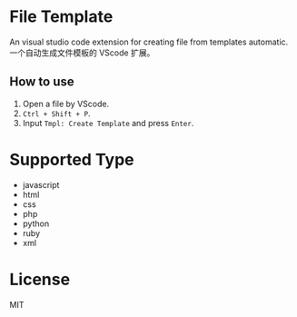 # File Template


An visual studio code extension for creating file from templates automatic.   
一个自动生成文件模板的 VScode 扩展。



## How to use  

1. Open a file by VScode.  
2. `Ctrl + Shift + P`.  
3. Input `Tmpl: Create Template` and press `Enter`. 


# Supported Type


- javascript
- html
- css
- php
- python
- ruby
- xml


# License
MIT